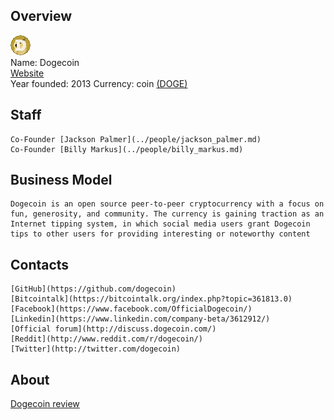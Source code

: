 ## Overview
   ![ logo](../projects/logo/doge_coin.png)  
    Name: Dogecoin  
    [Website](http://dogecoin.com/)  
    Year founded:  2013
    Currency: coin [(DOGE)](https://coinmarketcap.com/currencies/dogecoin/)  
## Staff 
    Co-Founder [Jackson Palmer](../people/jackson_palmer.md)  
    Co-Founder [Billy Markus](../people/billy_markus.md)  
 ## Business Model
    Dogecoin is an open source peer-to-peer cryptocurrency with a focus on fun, generosity, and community. The currency is gaining traction as an Internet tipping system, in which social media users grant Dogecoin tips to other users for providing interesting or noteworthy content
 ## Contacts
    [GitHub](https://github.com/dogecoin) 
    [Bitcointalk](https://bitcointalk.org/index.php?topic=361813.0) 
    [Facebook](https://www.facebook.com/OfficialDogecoin/) 
    [Linkedin](https://www.linkedin.com/company-beta/3612912/) 
    [Official forum](http://discuss.dogecoin.com/)    
    [Reddit](http://www.reddit.com/r/dogecoin/)  
	[Twitter](http://twitter.com/dogecoin)
## About  
[Dogecoin review](http://www.toptenreviews.com/money/investing/best-cryptocurrencies/dogecoin-review/)

